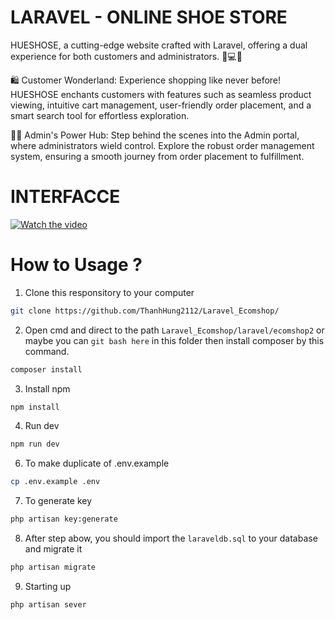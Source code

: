 # LARAVEL - ONLINE SHOE STORE

HUESHOSE, a cutting-edge website crafted with Laravel, offering a dual experience for both customers and administrators. 🌈💻✨

🛍️ Customer Wonderland:
Experience shopping like never before! HUESHOSE enchants customers with features such as seamless product viewing, intuitive cart management, user-friendly order placement, and a smart search tool for effortless exploration.

🧑‍💻 Admin's Power Hub:
Step behind the scenes into the Admin portal, where administrators wield control. Explore the robust order management system, ensuring a smooth journey from order placement to fulfillment.

# INTERFACCE

[![Watch the video](https://img.youtube.com/vi/gn3jjmkEiUA/maxresdefault.jpg)](https://www.youtube.com/watch?v=gn3jjmkEiUA)

# How to Usage ?

1. Clone this responsitory to your computer
  ```bash
  git clone https://github.com/ThanhHung2112/Laravel_Ecomshop/
  ```

2. Open cmd and direct to the path `Laravel_Ecomshop/laravel/ecomshop2` or maybe you can `git bash here` in this folder then install composer by this command.
```bash
composer install
```

3. Install npm
```bash
npm install
```

4. Run dev
```bash
npm run dev
```

6. To make duplicate of .env.example
```bash
cp .env.example .env
```

7. To generate key
```bash
php artisan key:generate
```
8. After step abow, you should import the `laraveldb.sql` to your database and migrate it
```bash
php artisan migrate
```

9. Starting up
```bash
php artisan sever
```
